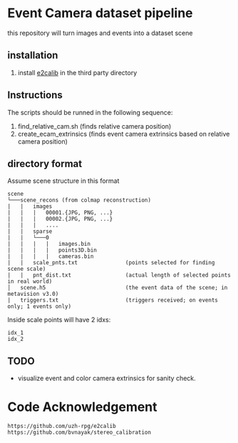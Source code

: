 # Event Camera dataset pipeline

this repository will turn images and events into a dataset scene


## installation
1) install [e2calib](https://github.com/uzh-rpg/e2calib) in the third party directory

## Instructions
The scripts should be runned in the following sequence:
1) find_relative_cam.sh  (finds relative camera position)
2) create_ecam_extrinsics (finds event camera extrinsics based on relative camera position)


## directory format
Assume scene structure in this format
```
scene
└───scene_recons (from colmap reconstruction)
|   |   images
|   |   |   00001.{JPG, PNG, ...}
|   |   |   00002.{JPG, PNG, ...}
|   |   |   ....
|   |   sparse
|   |   └───0
|   |   |   |   images.bin
|   |   |   |   points3D.bin
|   |   |   |   cameras.bin
|   |   scale_pnts.txt               (points selected for finding scene scale)
|   |   pnt_dist.txt                 (actual length of selected points in real world)
│   scene.h5                         (the event data of the scene; in metavision v3.0)
|   triggers.txt                     (triggers received; on events only; 1 events only)
```

Inside scale points will have 2 idxs:
```
idx_1
idx_2 
```

## TODO
- visualize event and color camera extrinsics for sanity check.


# Code Acknowledgement
```
https://github.com/uzh-rpg/e2calib
https://github.com/bvnayak/stereo_calibration
```
